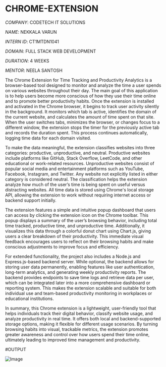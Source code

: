 # CHROME-EXTENSION

*COMPANY*: CODETECH IT SOLUTIONS

*NAME*: NEKKALA VARUN

*INTERN ID*: CT1MTDN1041

*DOMAIN*: FULL STACK WEB DEVELOPMENT

*DURATION*: 4 WEEKS

*MENTOR*: NEELA SANTOSH

The Chrome Extension for Time Tracking and Productivity Analytics is a browser-based tool designed to monitor and analyze the time a user spends on various websites throughout their day. The main goal of this application is to help users become more conscious of how they use their time online and to promote better productivity habits. Once the extension is installed and activated in the Chrome browser, it begins to track user activity silently in the background. It monitors which tab is active, identifies the domain of the current website, and calculates the amount of time spent on that site. When the user switches tabs, minimizes the browser, or changes focus to a different window, the extension stops the timer for the previously active tab and records the duration spent. This process continues automatically, logging time data for each domain visited.

To make the data meaningful, the extension classifies websites into three categories: productive, unproductive, and neutral. Productive websites include platforms like GitHub, Stack Overflow, LeetCode, and other educational or work-related resources. Unproductive websites consist of popular social media and entertainment platforms such as YouTube, Facebook, Instagram, and Twitter. Any website not explicitly listed in either category is considered neutral. The classification helps the extension analyze how much of the user’s time is being spent on useful versus distracting websites. All time data is stored using Chrome's local storage API, allowing the extension to work without requiring internet access or backend support initially.

The extension features a simple and intuitive popup dashboard that users can access by clicking the extension icon on the Chrome toolbar. This popup displays a summary of the user’s browsing behavior, including total time tracked, productive time, and unproductive time. Additionally, it visualizes this data through a colorful donut chart using Chart.js, giving users a clear breakdown of their productivity. This immediate visual feedback encourages users to reflect on their browsing habits and make conscious adjustments to improve focus and efficiency.

For extended functionality, the project also includes a Node.js and Express.js-based backend server. While optional, the backend allows for storing user data permanently, enabling features like user authentication, long-term analytics, and generating weekly productivity reports. The backend provides endpoints to save time logs and retrieve data per user, which can be integrated later into a more comprehensive dashboard or reporting system. This makes the extension scalable and suitable for both individual use and team-based productivity monitoring in workplaces or educational institutions.

In summary, this Chrome extension is a lightweight, user-friendly tool that helps individuals track their digital behavior, classify website usage, and analyze productivity in real time. It offers both local and backend-supported storage options, making it flexible for different usage scenarios. By turning browsing habits into visual, trackable metrics, the extension promotes greater awareness and control over how users spend their time online, ultimately leading to improved time management and productivity.

#OUTPUT

![Image](https://github.com/user-attachments/assets/f53bc51c-a8ee-4f80-b475-15fb7bee4b25)
